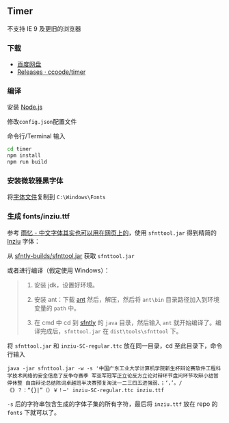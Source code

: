 Timer
---

不支持 IE 9 及更旧的浏览器

### 下载

* [百度网盘](https://pan.baidu.com/s/1gfJniDH#list/path=%2FShared%2Ftimer&parentPath=%2FShared)
* [Releases · ccoode/timer](https://github.com/ccoode/timer/releases)

### 编译

安装 [Node.js](https://nodejs.org/en/)

修改`config.json`配置文件

命令行/Terminal 输入

``` bash
cd timer
npm install
npm run build
```

### 安装微软雅黑字体

将[字体文件](https://pan.baidu.com/s/1gfJniDH#list/path=%2FShared%2Ftimer%2F%E5%AD%97%E4%BD%93&parentPath=%2FShared)复制到 `C:\Windows\Fonts`

### 生成 fonts/inziu.ttf

参考 [雨忆 - 中文字体其实也可以用在网页上的](http://hxgdzyuyi.github.io/blog/chinese-subset.html)，使用 `sfnttool.jar` 得到精简的 [Inziu](https://be5invis.github.io/Iosevka/inziu.html) 字体：

从 [sfntly-builds/sfnttool.jar](https://github.com/reedy/sfntly-builds/blob/master/java-openjdk-8/sfnttool/sfnttool.jar) 获取 `sfnttool.jar`

或者进行编译（假定使用 Windows）：

>1. 安装 jdk，设置好环境。
>
>2. 安装 ant：下载 [ant](http://ant.apache.org/bindownload.cgi) 然后，解压，然后将 `ant\bin` 目录路径加入到环境变量的 `path` 中。
>
>3. 在 cmd 中 cd 到 [sfntly](https://github.com/googlei18n/sfntly) 的 `java` 目录，然后输入 `ant` 就开始编译了。编译完成后，`sfnttool.jar` 在 `dist\tools\sfnttool` 下。

将 `sfnttool.jar` 和 `inziu-SC-regular.ttc` 放在同一目录，cd 至此目录下，命令行输入

```
java -jar sfnttool.jar -w -s '中国广东工业大学计算机学院新生杯辩论赛软件工程科学技术网络的安全信息了反争夺赛季 军亚军冠军正立论反方立论对辩环节盘问环节攻辩小结暂停休整 自由辩论总结陈词卓越班半决赛预复淘汰一二三四五进强弱、；‘，’。/《》？：“{}|”（）￥！—' inziu-SC-regular.ttc inziu.ttf
```

`-s` 后的字符串包含生成的字体子集的所有字符，最后将 `inziu.ttf` 放在 repo 的 `fonts` 下就可以了。
